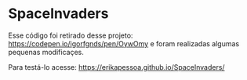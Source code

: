 # SpaceInvaders

Esse código foi retirado desse projeto: https://codepen.io/igorfgnds/pen/OywOmy
e foram realizadas algumas pequenas modificaçes.

Para testá-lo acesse: https://erikapessoa.github.io/SpaceInvaders/

